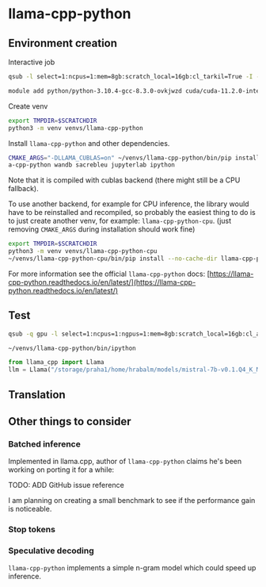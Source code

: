 # llama-cpp-python

## Environment creation

Interactive job

```bash
qsub -l select=1:ncpus=1:mem=8gb:scratch_local=16gb:cl_tarkil=True -I -l walltime=4:00:00
```

```bash
module add python/python-3.10.4-gcc-8.3.0-ovkjwzd cuda/cuda-11.2.0-intel-19.0.4-tn4edsz cudnn/cudnn-8.1.0.77-11.2-linux-x64-intel-19.0.4-wx22b5t
```

Create venv

```bash
export TMPDIR=$SCRATCHDIR
python3 -m venv venvs/llama-cpp-python
```

Install `llama-cpp-python` and other dependencies.

```bash
CMAKE_ARGS="-DLLAMA_CUBLAS=on" ~/venvs/llama-cpp-python/bin/pip install --no-cache-dir llam
a-cpp-python wandb sacrebleu jupyterlab ipython
```

Note that it is compiled with cublas backend (there might still be a CPU fallback).

To use another backend, for example for CPU inference, the library would have to be reinstalled and recompiled, so probably the easiest thing to do is to just create another venv, for example: `llama-cpp-python-cpu`. (just removing `CMAKE_ARGS` during installation should work fine)

```bash
export TMPDIR=$SCRATCHDIR
python3 -m venv venvs/llama-cpp-python-cpu
~/venvs/llama-cpp-python-cpu/bin/pip install --no-cache-dir llama-cpp-python wandb sacrebleu jupyterlab ipython
```

For more information see the official `llama-cpp-python` docs:
[https://llama-cpp-python.readthedocs.io/en/latest/](https://llama-cpp-python.readthedocs.io/en/latest/)

## Test

```bash
qsub -q gpu -l select=1:ncpus=1:ngpus=1:mem=8gb:scratch_local=16gb:cl_adan=True -I -l walltime=0:30:00
```

```bash
~/venvs/llama-cpp-python/bin/ipython
```

```python
from llama_cpp import Llama
llm = Llama("/storage/praha1/home/hrabalm/models/mistral-7b-v0.1.Q4_K_M.gguf", n_gpu_layers=-1)
```

## Translation

## Other things to consider

### Batched inference

Implemented in llama.cpp, author of `llama-cpp-python` claims he's been working on porting it for a while:

TODO: ADD GitHub issue reference

I am planning on creating a small benchmark to see if the performance gain is noticeable.

### Stop tokens

### Speculative decoding

`llama-cpp-python` implements a simple n-gram model which could speed up inference.
